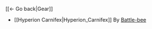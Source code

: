 [[← Go back|Gear]]

* [[Hyperion Carnifex|Hyperion_Carnifex]] By [Battle-bee](https://github.com/BLCM/BLCMods/tree/master/Borderlands%202%20mods/Battle-Bee)